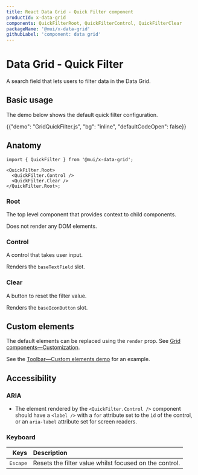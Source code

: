 ```yaml
---
title: React Data Grid - Quick Filter component
productId: x-data-grid
components: QuickFilterRoot, QuickFilterControl, QuickFilterClear
packageName: '@mui/x-data-grid'
githubLabel: 'component: data grid'
---
```


# Data Grid - Quick Filter

<p class="description">A search field that lets users to filter data in the Data Grid.</p>

## Basic usage

The demo below shows the default quick filter configuration.

{{"demo": "GridQuickFilter.js", "bg": "inline", "defaultCodeOpen": false}}

## Anatomy

```tsx
import { QuickFilter } from '@mui/x-data-grid';

<QuickFilter.Root>
  <QuickFilter.Control />
  <QuickFilter.Clear />
</QuickFilter.Root>;
```

### Root

The top level component that provides context to child components.

Does not render any DOM elements.

### Control

A control that takes user input.

Renders the `baseTextField` slot.

### Clear

A button to reset the filter value.

Renders the `baseIconButton` slot.

## Custom elements

The default elements can be replaced using the `render` prop. See [Grid components—Customization](/x/react-data-grid/components/overview/#customization).

See the [Toolbar—Custom elements demo](/x/react-data-grid/components/toolbar/#custom-elements) for an example.

## Accessibility

### ARIA

- The element rendered by the `<QuickFilter.Control />` component should have a `<label />` with a `for` attribute set to the `id` of the control, or an `aria-label` attribute set for screen readers.

### Keyboard

|                          Keys | Description                                            |
| ----------------------------: | :----------------------------------------------------- |
| <kbd class="key">Escape</kbd> | Resets the filter value whilst focused on the control. |

